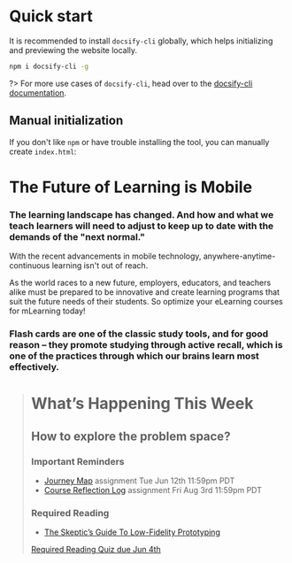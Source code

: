 # Quick start

It is recommended to install `docsify-cli` globally, which helps initializing and previewing the website locally.

```bash
npm i docsify-cli -g
```



?> For more use cases of `docsify-cli`, head over to the [docsify-cli documentation](https://github.com/docsifyjs/docsify-cli).

## Manual initialization

If you don't like `npm` or have trouble installing the tool, you can manually create `index.html`:






# The Future of Learning is Mobile  

### The learning landscape has changed. And how and what we teach learners will need to adjust to keep up to date with the demands of the "next normal."  


With the recent advancements in mobile technology, anywhere-anytime-continuous learning isn't out of reach.

As the world races to a new future, employers, educators, and teachers alike must be prepared to be innovative and create learning programs that suit the future needs of their students. So optimize your eLearning courses for mLearning today!

### Flash cards are one of the classic study tools, and for good reason – they promote studying through active recall, which is one of the practices through which our brains learn most effectively.  



> # What’s Happening This Week
> ## How to explore the problem space?
> ### Important Reminders
> * [Journey Map](#) assignment <span class='badge'> Tue Jun 12th 11:59pm PDT</span>
> * [Course Reflection Log](#) assignment <span class='badge'> Fri Aug 3rd 11:59pm PDT</span>
>
> ### Required Reading
> * [The Skeptic’s Guide To Low-Fidelity Prototyping](https://www.smashingmagazine.com/2014/10/the-skeptics-guide-to-low-fidelity-prototyping/)
>
> [Required Reading Quiz due Jun 4th](https://canvas.sfu.ca/courses/44038/quizzes/166553 ':class=button')


